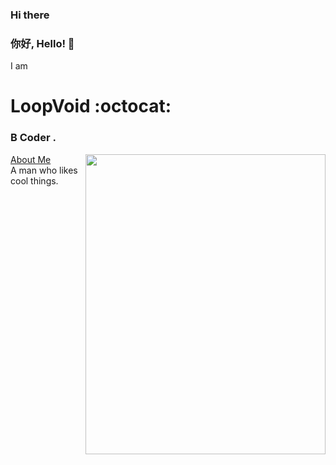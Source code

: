 ### Hi there 
### 你好, Hello! 👋<br>
I am </br>
# LoopVoid :octocat:</br>
### B Coder .</br>
<img align='right' src="https://giphy.com/embed/kiBcwEXegBTACmVOnE" width="384" height="480">

<u>About Me</u></br>
A man who likes cool things. </br>



<!--
**loopvoid/loopvoid** is a ✨ _special_ ✨ repository because its `README.md` (this file) appears on your GitHub profile.

Here are some ideas to get you started:

- 🔭 I’m currently working on ...
- 🌱 I’m currently learning ...
- 👯 I’m looking to collaborate on ...
- 🤔 I’m looking for help with ...
- 💬 Ask me about ...
- 📫 How to reach me: ...
- 😄 Pronouns: ...
- ⚡ Fun fact: ...
-->